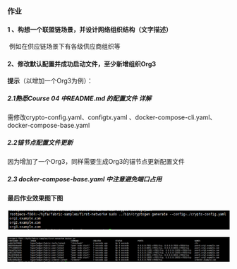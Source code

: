 ### 作业

#### 1 、构想一个联盟链场景，并设计网络组织结构（文字描述）

​          例如在供应链场景下有各级供应商组织等





#### 2、修改默认配置并成功启动文件，至少新增组织Org3

**提示**（以增加一个Org3为例）：

##### 2.1熟悉Course 04 中README.md 的配置文件 详解

需修改crypto-config.yaml、configtx.yaml 、docker-compose-cli.yaml、docker-compose-base.yaml

##### 2.2锚节点配置文件更新

因为增加了一个Org3，同样需要生成Org3的锚节点更新配置文件

##### 2.3 docker-compose-base.yaml 中注意避免端口占用



#### 最后作业效果图下图

![homework](images/0041.PNG)

![homework](images/0042.PNG)
